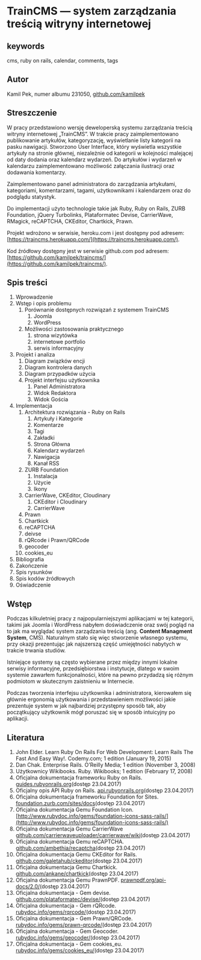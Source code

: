 # TrainCMS — system zarządzania treścią witryny internetowej

## keywords
cms, ruby on rails, calendar, comments, tags

## Autor
Kamil Pek, numer albumu 231050, [github.com/kamilpek](https://github.com/kamilpek)

## Streszczenie
W pracy przedstawiono wersję deweloperską systemu zarządzania treścią witryny internetowej „TrainCMS”. W trakcie pracy zaimplementowano publikowanie artykułów, kategoryzację, wyświetlanie listy kategorii na pasku nawigacji. Stworzono User Interface, który wyświetla wszystkie artykuły na stronie głównej, niezależnie od kategorii w kolejności malejącej od daty dodania oraz kalendarz wydarzeń. Do artykułów i wydarzeń w kalendarzu zaimplementowano możliwość załączania ilustracji oraz dodawania komentarzy.

Zaimplementowano panel administratora do zarządzania artykułami, kategoriami, komentarzami, tagami, użytkownikami i kalendarzem oraz do podglądu statystyk.

Do implementacji użyto technologie takie jak Ruby, Ruby on Rails, ZURB Foundation, jQuery Turbolinks, Plataformatec Devise, CarrierWave, RMagick, reCAPTCHA, CKEditor, Chartkick, Prawn.

Projekt wdrożono w serwisie, heroku.com i jest dostępny pod adresem: [https://traincms.herokuapp.com/](https://traincms.herokuapp.com/).

Kod źródłowy dostępny jest w serwisie github.com pod adresem: [https://github.com/kamilpek/traincms/](https://github.com/kamilpek/traincms/).

## Spis treści
1. Wprowadzenie
1. Wstęp i opis problemu
   1. Porównanie dostępnych rozwiązań z systemem TrainCMS
      1. Joomla
      1. WordPress
   1. Możliwości zastosowania praktycznego
      1. strona wizytówka
      1. internetowe portfolio
      1. serwis informacyjny
1. Projekt i analiza
   1. Diagram związków encji
   1. Diagram kontrolera danych
   1. Diagram przypadków użycia
   1. Projekt interfejsu użytkownika
      1. Panel Administratora
      1. Widok Redaktora
      1. Widok Gościa
1. Implementacja
   1. Architektura rozwiązania - Ruby on Rails
      1. Artykuły i Kategorie
      1. Komentarze
      1. Tagi
      1. Zakładki
      1. Strona Główna
      1. Kalendarz wydarzeń            
      1. Nawigacja
      1. Kanał RSS
   1. ZURB Foundation
      1. Instalacja
      1. Użycie
      1. Ikony
   1. CarrierWave, CKEditor, Cloudinary
      1. CKEditor i Cloudinary
      1. CarrierWave
   1. Prawn
   1. Chartkick
   1. reCAPTCHA
   1. deivse
   1. rQRcode i Prawn/QRCode
   1. geocoder
   1. cookies_eu
1. Bibliografia
1. Zakończenie
1. Spis rysunków
1. Spis kodów źródłowych
1. Oświadczenie

## Wstęp
Podczas kilkuletniej pracy z najpopularniejszymi aplikacjami w tej kategorii, takimi jak Joomla i WordPress nabyłem doświadczenie oraz swój pogląd na to jak ma wyglądać system zarządzania treścią (ang. __Content Managment System__, CMS). Naturalnym stało się więc stworzenie własnego systemu, przy okazji prezentując jak najszerszą część umiejętności nabytych w trakcie trwania studiów.

Istniejące systemy są często wybierane przez między innymi lokalne serwisy informacyjne, przedsiębiorstwa i instytucje, dlatego w swoim systemie zawarłem funkcjonalności, które na pewno przydadzą się różnym podmiotom w skutecznym zaistnieniu w Internecie.

Podczas tworzenia interfejsu użytkownika i administratora, kierowałem się głównie ergonomią użytkowania i przedstawieniem możliwości jakie prezentuje system w jak najbardziej przystępny sposób tak, aby początkujący użytkownik mógł poruszać się w sposób intuicyjny po aplikacji.

## Literatura
1. John Elder. Learn Ruby On Rails For Web Development: Learn Rails The Fast And Easy Way!. Codemy.com; 1 edition (January 19, 2015)
1. Dan Chak. Enterprise Rails. O’Reilly Media; 1 edition (November 3, 2008)
1. Użytkownicy Wikibooks. Ruby. Wikibooks; 1 edition (February 17, 2008)
1. Oficjalna dokumentacja frameworku Ruby on Rails. [guides.rubyonrails.org](http://guides.rubyonrails.org/)(dostęp 23.04.2017)
1. Oficjalny opis API Ruby on Rails. [api.rubyonrails.org](http://api.rubyonrails.org/)(dostęp 23.04.2017)
1. Oficjalna dokumentacja frameworku Foundation for Sites. [foundation.zurb.com/sites/docs](http://foundation.zurb.com/sites/docs/)(dostęp 23.04.2017)
1. Oficjalna dokumentacja Gemu Foundation Icon. [http://www.rubydoc.info/gems/foundation-icons-sass-rails/](http://www.rubydoc.info/gems/foundation-icons-sass-rails/)
1. Oficjalna dokumentacja Gemu CarrierWave [github.com/carrierwaveuploader/carrierwave/wiki](https://github.com/carrierwaveuploader/carrierwave/wiki)(dostęp 23.04.2017)
1. Oficjalna dokumentacja Gemu reCAPTCHA. [github.com/ambethia/recaptcha](https://github.com/ambethia/recaptcha)(dostęp 23.04.2017)
1. Oficjalna dokumentacja Gemu CKEditor for Rails. [github.com/galetahub/ckeditor](https://github.com/galetahub/ckeditor)(dostęp 23.04.2017)
1. Oficjalna dokumentacja Gemu Chartkick. [github.com/ankane/chartkick](https://github.com/ankane/chartkick)(dostęp 23.04.2017)
1. Oficjalna dokumentacja Gemu PrawnPDF. [prawnpdf.org/api-docs/2.0/](http://prawnpdf.org/api-docs/2.0/)(dostęp 23.04.2017)
1. Oficjalna dokumentacja - Gem devise. [github.com/plataformatec/devise/](https://github.com/plataformatec/devise/)(dostęp 23.04.2017)
1. Oficjalna dokumentacja - Gem rQRcode. [rubydoc.info/gems/rqrcode/](http://www.rubydoc.info/gems/rqrcode/)(dostęp 23.04.2017)
1. Oficjalna dokumentacja - Gem Prawn/QRCode. [rubydoc.info/gems/prawn-qrcode/](http://www.rubydoc.info/gems/prawn-qrcode/)(dostęp 23.04.2017)
1. Oficjalna dokumentacja - Gem Geocoder. [rubydoc.info/gems/geocoder/](http://www.rubydoc.info/gems/geocoder/)(dostęp 23.04.2017)
1. Oficjalna dokumentacja - Gem cookies_eu. [rubydoc.info/gems/cookies_eu/](http://www.rubydoc.info/gems/cookies_eu/)(dostęp 23.04.2017)
